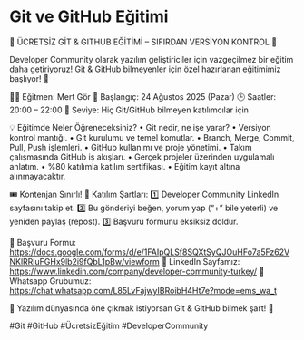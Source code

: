 # Git ve GitHub Eğitimi

🚨 ÜCRETSİZ GİT & GITHUB EĞİTİMİ – SIFIRDAN VERSİYON KONTROL 🚨

Developer Community olarak yazılım geliştiriciler için vazgeçilmez bir eğitim daha getiriyoruz!
Git & GitHub bilmeyenler için özel hazırlanan eğitimimiz başlıyor! 🎉

👨‍🏫 Eğitmen: Mert Gör
📅 Başlangıç: 24 Ağustos 2025 (Pazar)
🕒 Saatler: 20:00 – 22:00
🎯 Seviye: Hiç Git/GitHub bilmeyen katılımcılar için

💡 Eğitimde Neler Öğreneceksiniz?
•⁠ ⁠Git nedir, ne işe yarar?
•⁠ ⁠Versiyon kontrol mantığı.
•⁠ ⁠Git kurulumu ve temel komutlar.
•⁠ ⁠Branch, Merge, Commit, Pull, Push işlemleri.
•⁠ ⁠GitHub kullanımı ve proje yönetimi.
•⁠ ⁠Takım çalışmasında GitHub iş akışları.
•⁠ ⁠Gerçek projeler üzerinden uygulamalı anlatım.
•⁠ ⁠%80 katılımla katılım sertifikası.
•⁠ ⁠Eğitim kayıt altına alınmayacaktır.

🎟️ Kontenjan Sınırlı!
📌 Katılım Şartları:
1️⃣ Developer Community LinkedIn sayfasını takip et.
2️⃣ Bu gönderiyi beğen, yorum yap (“+” bile yeterli) ve yeniden paylaş (repost).
3️⃣ Başvuru formunu eksiksiz doldur.

🔗 Başvuru Formu:  https://docs.google.com/forms/d/e/1FAIpQLSf8SQXtSyQJOuHFo7a5Fz62VNKlRRluFGHx9lb2i9fQbL1pBw/viewform
🔗 LinkedIn Sayfamız: https://www.linkedin.com/company/developer-community-turkey/
🔗 Whatsapp Grubumuz: https://chat.whatsapp.com/L85LvFajwyIBRoibH4Ht7e?mode=ems_wa_t

📢 Yazılım dünyasında öne çıkmak istiyorsan Git & GitHub bilmek şart! 🚀

#Git #GitHub #ÜcretsizEğitim #DeveloperCommunity
